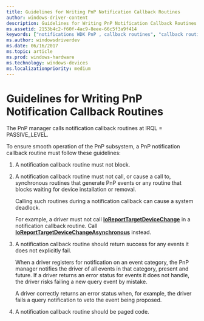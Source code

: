 ```yaml
---
title: Guidelines for Writing PnP Notification Callback Routines
author: windows-driver-content
description: Guidelines for Writing PnP Notification Callback Routines
ms.assetid: 2153b4c2-f60f-4ac9-8eee-66c5f3a9f414
keywords: ["notifications WDK PnP , callback routines", "callback routines WDK PnP"]
ms.author: windowsdriverdev
ms.date: 06/16/2017
ms.topic: article
ms.prod: windows-hardware
ms.technology: windows-devices
ms.localizationpriority: medium
---
```


# Guidelines for Writing PnP Notification Callback Routines





The PnP manager calls notification callback routines at IRQL = PASSIVE\_LEVEL.

To ensure smooth operation of the PnP subsystem, a PnP notification callback routine must follow these guidelines:

1.  A notification callback routine must not block.

2.  A notification callback routine must not call, or cause a call to, synchronous routines that generate PnP events or any routine that blocks waiting for device installation or removal.

    Calling such routines during a notification callback can cause a system deadlock.

    For example, a driver must not call [**IoReportTargetDeviceChange**](https://msdn.microsoft.com/library/windows/hardware/ff549625) in a notification callback routine. Call [**IoReportTargetDeviceChangeAsynchronous**](https://msdn.microsoft.com/library/windows/hardware/ff549634) instead.

3.  A notification callback routine should return success for any events it does not explicitly fail.

    When a driver registers for notification on an event category, the PnP manager notifies the driver of all events in that category, present and future. If a driver returns an error status for events it does not handle, the driver risks failing a new query event by mistake.

    A driver correctly returns an error status when, for example, the driver fails a query notification to veto the event being proposed.

4.  A notification callback routine should be paged code.

 

 




